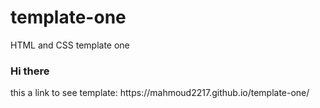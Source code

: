 # template-one
HTML and CSS template one
<h3> Hi there </h3>
<p>  this a link to see template: https://mahmoud2217.github.io/template-one/</p>

